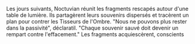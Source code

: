 Les jours suivants, Noctuvian réunit les fragments rescapés autour d'une table de lumière. Ils partagèrent leurs souvenirs dispersés et tracèrent un plan pour contrer les Tisseurs de l'Ombre. "Nous ne pouvons plus rester dans la passivité", déclaratil. "Chaque souvenir sauvé doit devenir un rempart contre l'effacement." Les fragments acquiescèrent, conscients
